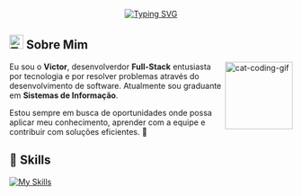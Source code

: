 <!-- Banner de boas vindas -->
<p align="center">
  <a href="https://github.com/Vict0Rocha">
    <img src="https://readme-typing-svg.demolab.com?font=Fira+Code&weight=200&size=25&pause=1500&color=2F9FFC&width=435&lines=Ol%C3%A1%2C+me+chamo+Victor+Hugo...;Seja+bem-vindo+ao+meu+perfil" alt="Typing SVG" />
  </a>
</p>

<!-- Sobre mim -->
## <img src="https://raw.githubusercontent.com/Tarikul-Islam-Anik/Telegram-Animated-Emojis/main/People/Technologist.webp" alt="Technologist" width="25" height="25"/>  Sobre Mim

<img align="right" alt="cat-coding-gif" src="https://media1.giphy.com/media/v1.Y2lkPTc5MGI3NjExc2d5bWR2cmx0ODgyeWFxdmZwOXd0ZjRlOG45MmdhOTNycTY5eGNpayZlcD12MV9pbnRlcm5hbF9naWZfYnlfaWQmY3Q9Zw/EZr27ZbJwmjE9PGyLN/giphy.gif" width="120" />

Eu sou o **Victor**, desenvolverdor **Full-Stack** entusiasta por tecnologia e por resolver problemas através do desenvolvimento de software. Atualmente sou graduante em **Sistemas de Informação**.

Estou sempre em busca de oportunidades onde possa aplicar meu conhecimento, aprender com a equipe e contribuir com soluções eficientes. 🚀
                                                                   
## 🧠 Skills 

[![My Skills](https://skillicons.dev/icons?i=html,css,python,django,mysql,git)](https://skillicons.dev)         
